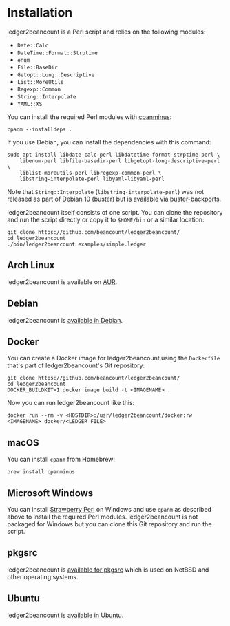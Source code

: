 # Installation

ledger2beancount is a Perl script and relies on the following modules:

* `Date::Calc`
* `DateTime::Format::Strptime`
* `enum`
* `File::BaseDir`
* `Getopt::Long::Descriptive`
* `List::MoreUtils`
* `Regexp::Common`
* `String::Interpolate`
* `YAML::XS`

You can install the required Perl modules with
[cpanminus](https://metacpan.org/pod/distribution/App-cpanminus/bin/cpanm):

```shell
cpanm --installdeps .
```

If you use Debian, you can install the dependencies with this command:

```shell
sudo apt install libdate-calc-perl libdatetime-format-strptime-perl \
    libenum-perl libfile-basedir-perl libgetopt-long-descriptive-perl \
    liblist-moreutils-perl libregexp-common-perl \
    libstring-interpolate-perl libyaml-libyaml-perl
```

Note that `String::Interpolate` (`libstring-interpolate-perl`) was not
released as part of Debian 10 (buster) but is available via
[buster-backports](https://backports.debian.org/).

ledger2beancount itself consists of one script.  You can clone the
repository and run the script directly or copy it to `$HOME/bin` or
a similar location:

```shell
git clone https://github.com/beancount/ledger2beancount/
cd ledger2beancount
./bin/ledger2beancount examples/simple.ledger
```

## Arch Linux

ledger2beancount is available on [AUR](https://aur.archlinux.org/packages/ledger2beancount/).

## Debian

ledger2beancount is [available in Debian](https://packages.debian.org/ledger2beancount).

## Docker

You can create a Docker image for ledger2beancount using the `Dockerfile`
that's part of ledger2beancount's Git repository:

```shell
git clone https://github.com/beancount/ledger2beancount/
cd ledger2beancount
DOCKER_BUILDKIT=1 docker image build -t <IMAGENAME> .
```

Now you can run ledger2beancount like this:

```shell
docker run --rm -v <HOSTDIR>:/usr/ledger2beancount/docker:rw <IMAGENAME> docker/<LEDGER FILE>
```

## macOS

You can install `cpanm` from Homebrew:

```shell
brew install cpanminus
```

## Microsoft Windows

You can install [Strawberry Perl](http://strawberryperl.com/) on Windows
and use `cpanm` as described above to install the required Perl modules.
ledger2beancount is not packaged for Windows but you can clone this Git
repository and run the script.

## pkgsrc

ledger2beancount is [available for pkgsrc](https://pkgsrc.se/finance/ledger2beancount)
which is used on NetBSD and other operating systems.

## Ubuntu

ledger2beancount is [available in Ubuntu](https://packages.ubuntu.com/ledger2beancount).

